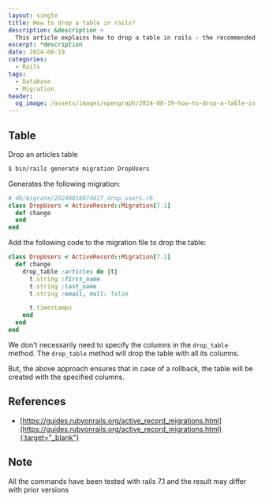 ```yaml
---
layout: single
title: How to drop a table in rails?
description: &description >
  This article explains how to drop a table in rails - the recommended way.
excerpt: *description
date: 2024-08-19
categories:
  - Rails
tags:
  - Database
  - Migration
header:
  og_image: /assets/images/opengraph/2024-08-19-how-to-drop-a-table-in-rails.png
---
```


## Table

Drop an articles table

```bash
$ bin/rails generate migration DropUsers
```

Generates the following migration:

```ruby
# db/migrate/20240818074017_drop_users.rb
class DropUsers < ActiveRecord::Migration[7.1]
  def change
  end
end
```

Add the following code to the migration file to drop the table:

```ruby
class DropUsers < ActiveRecord::Migration[7.1]
  def change
    drop_table :articles do |t|
      t.string :first_name
      t.string :last_name
      t.string :email, null: false

      t.timestamps
    end
  end
end
```

We don't necessarily need to specify the columns in the `drop_table` method.
The `drop_table` method will drop the table with all its columns.

But, the above approach ensures that in case of a rollback, the table will be created with the specified columns.

## References

- [https://guides.rubyonrails.org/active_record_migrations.html](https://guides.rubyonrails.org/active_record_migrations.html){:target="_blank"}

## Note

All the commands have been tested with rails 7.1 and the result may differ with prior versions
